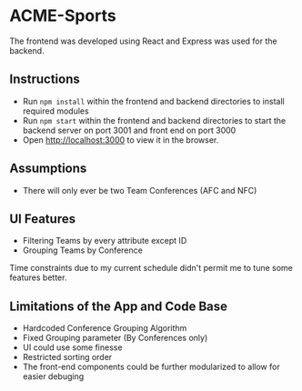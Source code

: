 # ACME-Sports
The frontend was developed using React and Express was used for the backend.

## Instructions
- Run `npm install` within the frontend and backend directories to install required modules
- Run `npm start` within the frontend and backend directories to start the backend server on port 3001 and front end on port 3000
- Open [http://localhost:3000](http://localhost:3000) to view it in the browser.

## Assumptions
- There will only ever be two Team Conferences (AFC and NFC)

## UI Features
- Filtering Teams by every attribute except ID
- Grouping Teams by Conference

Time constraints due to my current schedule didn't permit me to tune some features better.

## Limitations of the App and Code Base
- Hardcoded Conference Grouping Algorithm
- Fixed Grouping parameter (By Conferences only)
- UI could use some finesse
- Restricted sorting order
- The front-end components could be further modularized to allow for easier debuging

